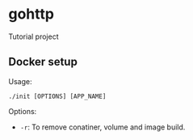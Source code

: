 # gohttp

Tutorial project

## Docker setup

Usage:
```
./init [OPTIONS] [APP_NAME]
```

Options:
  * `-r`: To remove conatiner, volume and image build.
